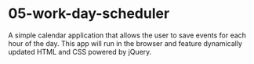 # 05-work-day-scheduler
A simple calendar application that allows the user to save events for each hour of the day. This app will run in the browser and feature dynamically updated HTML and CSS powered by jQuery.
